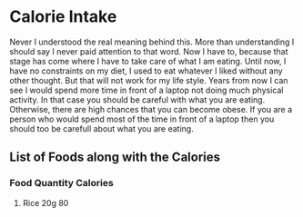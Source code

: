 # Calorie Intake

Never I understood the real meaning behind this. More than understanding I should say I never paid attention to that word. Now I have to, because that stage has come where I have to take care of what I am eating. Until now, I have no constraints on my diet, I used to eat whatever I liked without any other thought. But that will not work for my life style. Years from now I can see I would spend more time in front of a laptop not doing much physical activity. In that case you should be careful with what you are eating. Otherwise, there are high chances that you can become obese. If you are a person who would spend most of the time in front of a laptop then you should too be carefull about what you are eating.

## List of Foods along with the Calories


  ### Food       Quantity      Calories
1. Rice             20g          80
